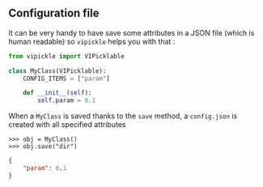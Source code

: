 ## Configuration file

It can be very handy to have save some attributes in a JSON file (which is human readable) so `vipickle` helps you with
that :

```python hl_lines="4"
from vipickle import VIPicklable

class MyClass(VIPicklable):
    CONFIG_ITEMS = ["param"]

    def __init__(self):
        self.param = 0.1
```

When a `MyClass` is saved thanks to the `save` method, a `config.json` is created with all specified attributes

```pycon
>>> obj = MyClass()
>>> obj.save("dir")
```

```json title="dir/config.json"
{
    "param": 0.1
}
```
